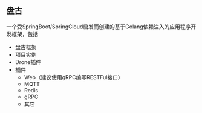 ## 盘古

一个受SpringBoot/SpringCloud启发而创建的基于Golang依赖注入的应用程序开发框架，包括
- 盘古框架
- 项目实例
- Drone插件
- 插件
  - Web（建议使用gRPC编写RESTFul接口）
  - MQTT
  - Redis
  - gRPC
  - 其它
